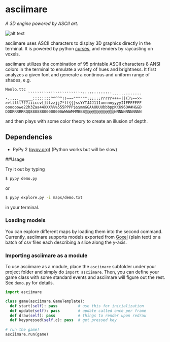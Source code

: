 # asciimare

*A 3D engine powered by ASCII art.*

![alt text](screenshots/gif1.gif)


asciimare uses ASCII characters to display 3D graphics directly in the terminal. It is powered by python [curses](https://docs.python.org/2/library/curses.html), and renders by raycasting on voxels.

asciimare utilizes the combination of 95 printable ASCII characters 8 ANSI colors in the terminal to emulate a variety of hues and brightness. It first analyzes a given font and generate a continous and uniform range of shades, e.g.

```
Menlo.ttc
          ````````````````````````'''''''''''''......-------
-,,,,,______::::::::^^^^^!!~~~"""""";;;;;;rrrrr++++||()\==>>
>>lllll???iiiccv[]ttzzjj7*ff{{}ssYYTJJJ111unnnnyyyyIIFFFFFFF
oooooowe22h3Zaa44XXX%%%555PPPP$$$mmGGAAUUUUbbbppKKK96O##H&&D
DDDRRRRRRQQ88888800000000WWWWMMMBBB@@@@@@@@@@@@@NNNNNNNNNNNN
```
and then plays with some color theory to create an illusion of depth.


## Dependencies
- PyPy 2 ([pypy.org](pypy.org)) (Python works but will be slow)

##Usage

Try it out by typing

```bash
$ pypy demo.py
```
or 

```bash
$ pypy explore.py -i maps/demo.txt
```
in your terminal. 

###  Loading models

You can explore different maps by loading them into the second command. Currently, asciimare supports models exported from [Goxel](http://guillaumechereau.github.io/goxel/) (plain text) or a batch of csv files each describing a slice along the y-axis.



### Importing asciimare as a module
To use asciimare as a module, place the `asciimare` subfolder under your project folder and simply do `import asciimare`. Then, you can define your game class with some standard events and asciimare will figure out the rest. See `demo.py` for details.


```python
import asciimare

class game(asciimare.GameTemplate):
  def start(self): pass         # use this for initialization
  def update(self): pass        # update called once per frame
  def draw(self): pass          # things to render upon redraw
  def keypressed(self,c): pass  # get pressed key
  
# run the game!
asciimare.run(game)
```
